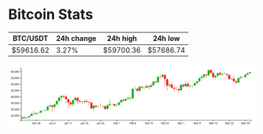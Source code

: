 # Bitcoin Stats

BTC/USDT|24h change|24h high|24h low|
|---|---|---|---|
|$59616.62|3.27%|$59700.36|$57686.74|

<img src="./chart.svg">
